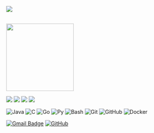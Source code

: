 ![](https://komarev.com/ghpvc/?username=bluurw&color=006bed)

<br/>

<a href="https://github.com/bluurw" title="Bluurw">
  <img height="180em" src="https://github-readme-stats.vercel.app/api?username=bluurw&theme=dracula&show_icons=true" />
</a>

![](https://raw.githubusercontent.com/bluurw/github-stats/master/generated/overview.svg#gh-dark-mode-only)
![](https://raw.githubusercontent.com/bluurw/github-stats/master/generated/overview.svg#gh-light-mode-only)
![](https://raw.githubusercontent.com/bluurw/github-stats/master/generated/languages.svg#gh-dark-mode-only)
![](https://raw.githubusercontent.com/bluurw/github-stats/master/generated/languages.svg#gh-light-mode-only)

![Java](https://img.shields.io/badge/-Java-333333?style=flat&logo=Java&logoColor=007396)
![C](https://img.shields.io/badge/-C-333333?style=flat&logo=C&logoColor=007396)
![Go](https://img.shields.io/badge/-Go-333333?style=flat&logo=Go&logoColor=007396)
![Py](https://img.shields.io/badge/-Python-333333?style=flat&logo=Python&logoColor=007396)
![Bash](https://img.shields.io/badge/-Python-333333?style=flat&logo=Python&logoColor=007396)
![Git](https://img.shields.io/badge/-Git-333333?style=flat&logo=git)
![GitHub](https://img.shields.io/badge/-GitHub-333333?style=flat&logo=github)
![Docker](https://img.shields.io/badge/-Docker-333333?style=flat&logo=docker)

[![Gmail Badge](https://img.shields.io/badge/-bluuryface@protonmail.com-006bed?style=flat-square&logo=Gmail&logoColor=white&link=mailto:bluuryface@protonmail.com)](mailto:bluuryface@protonmail.com)
[![GitHub](https://img.shields.io/github/followers/bluurw?label=follow&style=social)](https://github.com/bluurw)
